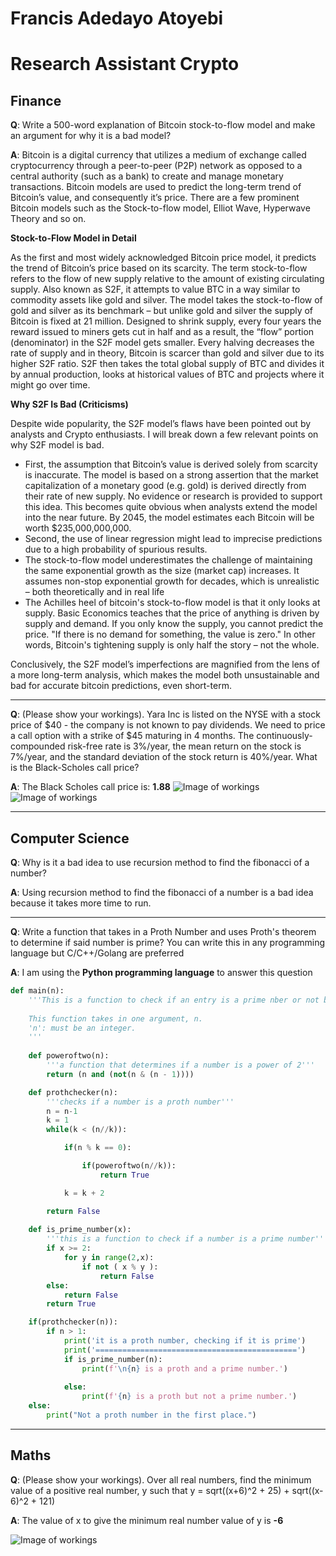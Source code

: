 # Francis Adedayo Atoyebi

# Research Assistant Crypto

## Finance
**Q**: Write a 500-word explanation of Bitcoin stock-to-flow model and make an argument for why it is a bad model?

**A**:
Bitcoin is a digital currency that utilizes a medium of exchange called cryptocurrency through a peer-to-peer (P2P) network as opposed to a central authority (such as a bank) to create and manage monetary transactions. 
Bitcoin models are used to predict the long-term trend of Bitcoin’s value, and consequently it’s price. There are a few prominent Bitcoin models such as the Stock-to-flow model, Elliot Wave, Hyperwave Theory and so on. 

**Stock-to-Flow Model in Detail**

As the first and most widely acknowledged Bitcoin price model, it predicts the trend of Bitcoin’s price based on its scarcity. The term stock-to-flow refers to the flow of new supply relative to the amount of existing circulating supply. Also known as S2F, it attempts to value BTC in a way similar to commodity assets like gold and silver. The model takes the stock-to-flow of gold and silver as its benchmark – but unlike gold and silver the supply of Bitcoin is fixed at 21 million.
Designed to shrink supply, every four years the reward issued to miners gets cut in half and as a result, the “flow” portion (denominator) in the S2F model gets smaller. Every halving decreases the rate of supply and in theory, Bitcoin is scarcer than gold and silver due to its higher S2F ratio.
S2F then takes the total global supply of BTC and divides it by annual production, looks at historical values of BTC and projects where it might go over time. 

**Why S2F Is Bad (Criticisms)**

Despite wide popularity, the S2F model’s flaws have been pointed out by analysts and Crypto enthusiasts. I will break down a few relevant points on why S2F model is bad. 
-	First, the assumption that Bitcoin’s value is derived solely from scarcity is inaccurate. The model is based on a strong assertion that the market capitalization of a monetary good (e.g. gold) is derived directly from their rate of new supply. No evidence or research is provided to support this idea. This becomes quite obvious when analysts extend the model into the near future. By 2045, the model estimates each Bitcoin will be worth $235,000,000,000.
-	Second, the use of linear regression might lead to imprecise predictions due to a high probability of spurious results.
-	The stock-to-flow model underestimates the challenge of maintaining the same exponential growth as the size (market cap) increases. It assumes non-stop exponential growth for decades, which is unrealistic – both theoretically and in real life
-	The Achilles heel of bitcoin's stock-to-flow model is that it only looks at supply. Basic Economics teaches that the price of anything is driven by supply and demand. If you only know the supply, you cannot predict the price. "If there is no demand for something, the value is zero." In other words, Bitcoin's tightening supply is only half the story – not the whole.

Conclusively, the S2F model’s imperfections are magnified from the lens of a more long-term analysis, which makes the model both unsustainable and bad for accurate bitcoin predictions, even short-term.

----------------------------------

**Q**: (Please show your workings). Yara Inc is listed on the NYSE with a stock price of $40 - the company is not known to pay dividends. We need to price a call option with a strike of $45 maturing in 4 months. The continuously-compounded risk-free rate is 3%/year, the mean return on the stock is 7%/year, and the standard deviation of the stock return is 40%/year. What is the Black-Scholes call price?

**A**:
The Black Scholes call price is: **1.88**
![Image of workings](https://raw.githubusercontent.com/francisatoyebi/Research-Assistant-Crypto/master/Answers/Black_Scholes1.jpeg)
![Image of workings](https://raw.githubusercontent.com/francisatoyebi/Research-Assistant-Crypto/master/Answers/Black_Scholes2.jpeg)

----------------------------------

## Computer Science
**Q**: Why is it a bad idea to use recursion method to find the fibonacci of a number?

**A**: Using recursion method to find the fibonacci of a number is a bad idea because it takes more time to run.

-----------------------------------

**Q**: Write a function that takes in a Proth Number and uses Proth's theorem to determine if said number is prime? You can write this in any programming language but C/C++/Golang are preferred

**A**: I am using the **Python programming language** to answer this question

```python hl_lines="1 3"
def main(n):
    '''This is a function to check if an entry is a prime nber or not based on Proth's principle
    
    This function takes in one argument, n. 
    'n': must be an integer.
    '''
        
    def poweroftwo(n):
        '''a function that determines if a number is a power of 2'''
        return (n and (not(n & (n - 1)))) 

    def prothchecker(n):
        '''checks if a number is a proth number'''
        n = n-1
        k = 1
        while(k < (n//k)): 

            if(n % k == 0): 

                if(poweroftwo(n//k)): 
                    return True

            k = k + 2

        return False
    
    def is_prime_number(x):
        '''this is a function to check if a number is a prime number'''
        if x >= 2:
            for y in range(2,x):
                if not ( x % y ):
                    return False
        else:
            return False
        return True        

    if(prothchecker(n)): 
        if n > 1:
            print('it is a proth number, checking if it is prime')
            print('=============================================')
            if is_prime_number(n):
                print(f'\n{n} is a proth and a prime number.')
                
            else:
                print(f'{n} is a proth but not a prime number.')
    else: 
        print("Not a proth number in the first place.")    
```
-------------------------------------------

## Maths
**Q**: (Please show your workings). Over all real numbers, find the minimum value of a positive real number, y such that
y = sqrt((x+6)^2 + 25) + sqrt((x-6)^2 + 121)

**A**: The value of x to give the minimum real number value of y is **-6**

![Image of workings](https://raw.githubusercontent.com/francisatoyebi/Research-Assistant-Crypto/master/Answers/Quadratic.jpeg)
